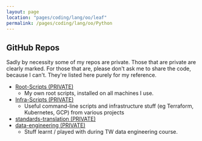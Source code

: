 ```yaml
---
layout: page
location: "pages/coding/lang/oo/leaf"
permalink: /pages/coding/lang/oo/Python
---
```


## GitHub Repos 

Sadly by necessity some of my repos are private. Those that are private are clearly marked. For those that are, please don't ask me to share the code, because I can't. They're listed here purely for my reference.

- [Root-Scripts (PRIVATE)](https://github.com/claresudbery/Root-Scripts)
    - My own root scripts, installed on all machines I use.
- [Infra-Scripts (PRIVATE)](https://github.com/claresudbery/Infra-Scripts)
    - Useful command-line scripts and infrastructure stuff (eg Terraform, Kubernetes, GCP) from various projects
- [standards-translation (PRIVATE)](https://github.com/claresudbery/standards-translation)
- [data-engineering (PRIVATE)](https://github.com/claresudbery/data-engineering.git)
    - Stuff learnt / played with during TW data engineering course.

